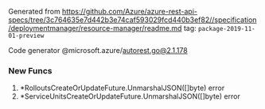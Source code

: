 Generated from https://github.com/Azure/azure-rest-api-specs/tree/3c764635e7d442b3e74caf593029fcd440b3ef82//specification/deploymentmanager/resource-manager/readme.md tag: `package-2019-11-01-preview`

Code generator @microsoft.azure/autorest.go@2.1.178


### New Funcs

1. *RolloutsCreateOrUpdateFuture.UnmarshalJSON([]byte) error
1. *ServiceUnitsCreateOrUpdateFuture.UnmarshalJSON([]byte) error
